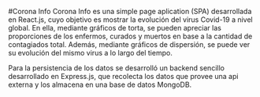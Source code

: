 #Corona Info
Corona Info es una simple page aplication (SPA) desarrollada en React.js, cuyo objetivo es mostrar la evolución del virus Covid-19 a nivel global. En ella, mediante gráficos de torta, se pueden apreciar las proporciones de los enfermos, curados y muertos en base a la cantidad de contagiados total. Además, mediante gráficos de dispersión, se puede ver su evolución del mismo virus a lo largo del tiempo.

Para la persistencia de los datos se desarrolló un backend sencillo desarrollado en Express.js, que recolecta los datos que provee una api externa y los almacena en una base de datos MongoDB.